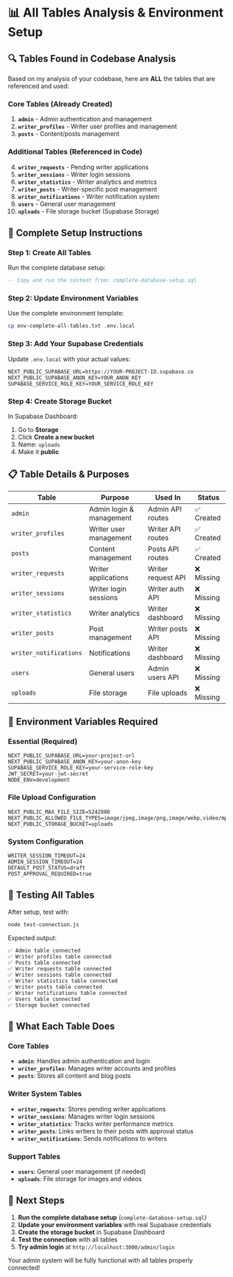 # 📊 All Tables Analysis & Environment Setup

## 🔍 **Tables Found in Codebase Analysis**

Based on my analysis of your codebase, here are **ALL** the tables that are referenced and used:

### **Core Tables (Already Created)**
1. **`admin`** - Admin authentication and management
2. **`writer_profiles`** - Writer user profiles and management  
3. **`posts`** - Content/posts management

### **Additional Tables (Referenced in Code)**
4. **`writer_requests`** - Pending writer applications
5. **`writer_sessions`** - Writer login sessions
6. **`writer_statistics`** - Writer analytics and metrics
7. **`writer_posts`** - Writer-specific post management
8. **`writer_notifications`** - Writer notification system
9. **`users`** - General user management
10. **`uploads`** - File storage bucket (Supabase Storage)

## 🚀 **Complete Setup Instructions**

### **Step 1: Create All Tables**
Run the complete database setup:
```sql
-- Copy and run the content from: complete-database-setup.sql
```

### **Step 2: Update Environment Variables**
Use the complete environment template:
```bash
cp env-complete-all-tables.txt .env.local
```

### **Step 3: Add Your Supabase Credentials**
Update `.env.local` with your actual values:
```env
NEXT_PUBLIC_SUPABASE_URL=https://YOUR-PROJECT-ID.supabase.co
NEXT_PUBLIC_SUPABASE_ANON_KEY=YOUR_ANON_KEY
SUPABASE_SERVICE_ROLE_KEY=YOUR_SERVICE_ROLE_KEY
```

### **Step 4: Create Storage Bucket**
In Supabase Dashboard:
1. Go to **Storage**
2. Click **Create a new bucket**
3. Name: `uploads`
4. Make it **public**

## 📋 **Table Details & Purposes**

| Table | Purpose | Used In | Status |
|-------|---------|---------|--------|
| `admin` | Admin login & management | Admin API routes | ✅ Created |
| `writer_profiles` | Writer user management | Writer API routes | ✅ Created |
| `posts` | Content management | Posts API routes | ✅ Created |
| `writer_requests` | Writer applications | Writer request API | ❌ Missing |
| `writer_sessions` | Writer login sessions | Writer auth API | ❌ Missing |
| `writer_statistics` | Writer analytics | Writer dashboard | ❌ Missing |
| `writer_posts` | Post management | Writer posts API | ❌ Missing |
| `writer_notifications` | Notifications | Writer dashboard | ❌ Missing |
| `users` | General users | Admin users API | ❌ Missing |
| `uploads` | File storage | File uploads | ❌ Missing |

## 🔧 **Environment Variables Required**

### **Essential (Required)**
```env
NEXT_PUBLIC_SUPABASE_URL=your-project-url
NEXT_PUBLIC_SUPABASE_ANON_KEY=your-anon-key
SUPABASE_SERVICE_ROLE_KEY=your-service-role-key
JWT_SECRET=your-jwt-secret
NODE_ENV=development
```

### **File Upload Configuration**
```env
NEXT_PUBLIC_MAX_FILE_SIZE=5242880
NEXT_PUBLIC_ALLOWED_FILE_TYPES=image/jpeg,image/png,image/webp,video/mp4
NEXT_PUBLIC_STORAGE_BUCKET=uploads
```

### **System Configuration**
```env
WRITER_SESSION_TIMEOUT=24
ADMIN_SESSION_TIMEOUT=24
DEFAULT_POST_STATUS=draft
POST_APPROVAL_REQUIRED=true
```

## 🧪 **Testing All Tables**

After setup, test with:
```bash
node test-connection.js
```

Expected output:
```
✅ Admin table connected
✅ Writer profiles table connected
✅ Posts table connected
✅ Writer requests table connected
✅ Writer sessions table connected
✅ Writer statistics table connected
✅ Writer posts table connected
✅ Writer notifications table connected
✅ Users table connected
✅ Storage bucket connected
```

## 🎯 **What Each Table Does**

### **Core Tables**
- **`admin`**: Handles admin authentication and login
- **`writer_profiles`**: Manages writer accounts and profiles
- **`posts`**: Stores all content and blog posts

### **Writer System Tables**
- **`writer_requests`**: Stores pending writer applications
- **`writer_sessions`**: Manages writer login sessions
- **`writer_statistics`**: Tracks writer performance metrics
- **`writer_posts`**: Links writers to their posts with approval status
- **`writer_notifications`**: Sends notifications to writers

### **Support Tables**
- **`users`**: General user management (if needed)
- **`uploads`**: File storage for images and videos

## 🚀 **Next Steps**

1. **Run the complete database setup** (`complete-database-setup.sql`)
2. **Update your environment variables** with real Supabase credentials
3. **Create the storage bucket** in Supabase Dashboard
4. **Test the connection** with all tables
5. **Try admin login** at `http://localhost:3000/admin/login`

Your admin system will be fully functional with all tables properly connected! 